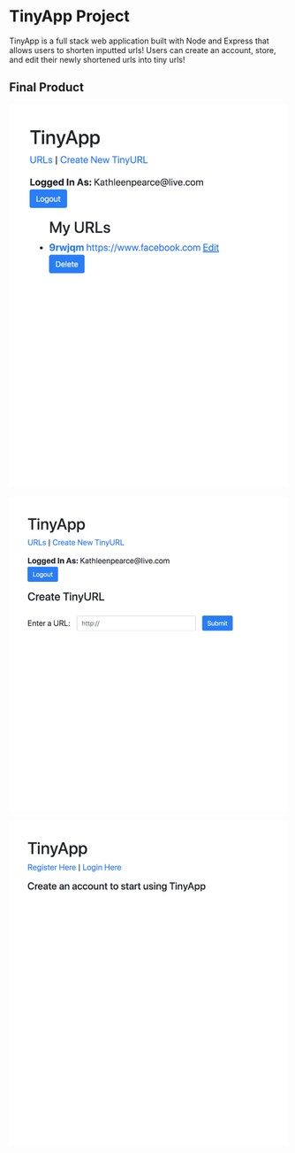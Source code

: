 # TinyApp Project

TinyApp is a full stack web application built with Node and Express that allows users to shorten inputted urls! Users can create an account, store, and edit their newly shortened urls into tiny urls!

## Final Product

![Alt text](https://github.com/kathleenpearce/TinyAppProject/blob/master/TInyApp%20Logged%20in%20User%20homepage.png
"TinyApp NEW! Urls page for a logged in user")

![Alt text](https://github.com/kathleenpearce/TinyAppProject/blob/master/TinyApp%20Create%20a%20TinyURL.png
"TinyApp Homepage for a logged in user")

![Alt text](https://github.com/kathleenpearce/TinyAppProject/blob/master/TinyApp%20homepage.png
"TinyApp Homepage!")